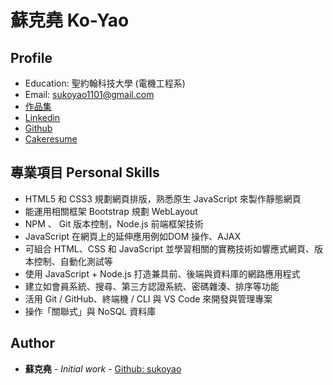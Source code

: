 # 蘇克堯 Ko-Yao

## Profile
* Education: 聖約翰科技大學 (電機工程系)
* Email: sukoyao1101@gmail.com
* [作品集](https://sukoyao.github.io/Ko-Yao-Portfolio/.)
* [Linkedin](https://www.linkedin.com/in/s-yao-47aa19197/)
* [Github](https://github.com/sukoyao)
* [Cakeresume](https://www.cakeresume.com/me/S.yao)

## 專業項目 Personal Skills
* HTML5 和 CSS3 規劃網頁排版，熟悉原生 JavaScript 來製作靜態網頁
* 能運用相關框架 Bootstrap 規劃 WebLayout
* NPM 、 Git 版本控制，Node.js 前端框架技術
* JavaScript 在網頁上的延伸應用例如DOM 操作、AJAX
* 可組合 HTML、CSS 和 JavaScript 並學習相關的實務技術如響應式網頁、版本控制、自動化測試等
* 使用 JavaScript + Node.js 打造兼具前、後端與資料庫的網路應用程式
* 建立如會員系統、搜尋、第三方認證系統、密碼雜湊、排序等功能
* 活用 Git / GitHub、終端機 / CLI 與 VS Code 來開發與管理專案
* 操作「關聯式」與 NoSQL 資料庫

## Author
* **蘇克堯** - *Initial work* - [Github: sukoyao](https://github.com/sukoyao)
